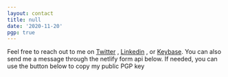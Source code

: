 ```yaml
---
layout: contact
title: null
date: '2020-11-20'
pgp: true
---
```


Feel free to reach out to me on <a href="https://twitter.com/tbutler0x90" class="highlighted">Twitter</a> , <a href="https://www.linkedin.com/in/tyler-b-a700a1aa/" class="highlighted">Linkedin</a> , or <a href="https://keybase.io/tbutler320" class="highlighted">Keybase</a>. You can also send me a message through the netlify form api below. If needed, you can use the button below to copy my public PGP key 
